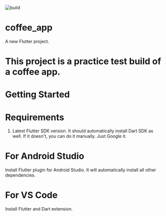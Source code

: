 ![build](https://github.com/yashimself/flutter_project/workflows/build/badge.svg)
# coffee_app

A new Flutter project.

# This project is a practice test build of a coffee app.

# Getting Started

# Requirements

1) Latest Flutter SDK version. It should automatically install Dart SDK as well. If it doesn't, you can do it manually. Just Google it.
# For Android Studio
Install Flutter plugin for Android Studio. It will automatically install all other dependencies.

# For VS Code
Install Flutter and Dart extension.


